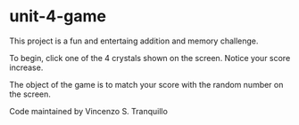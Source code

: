 # unit-4-game

This project is a fun and entertaing addition and memory challenge. 

To begin, click one of the 4 crystals shown on the screen. Notice your score increase. 

The object of the game is to match your score with the random number on the screen. 

Code maintained by Vincenzo S. Tranquillo
